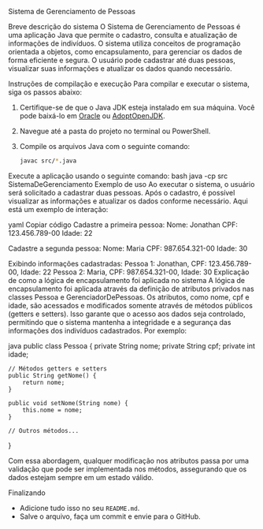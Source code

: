 Sistema de Gerenciamento de Pessoas

Breve descrição do sistema
O Sistema de Gerenciamento de Pessoas é uma aplicação Java que permite o cadastro, consulta e atualização de informações de indivíduos. O sistema utiliza conceitos de programação orientada a objetos, como encapsulamento, para gerenciar os dados de forma eficiente e segura. O usuário pode cadastrar até duas pessoas, visualizar suas informações e atualizar os dados quando necessário.

Instruções de compilação e execução
Para compilar e executar o sistema, siga os passos abaixo:

1. Certifique-se de que o Java JDK esteja instalado em sua máquina. Você pode baixá-lo em [Oracle](https://www.oracle.com/java/technologies/javase-jdk11-downloads.html) ou [AdoptOpenJDK](https://adoptopenjdk.net/).

2. Navegue até a pasta do projeto no terminal ou PowerShell.

3. Compile os arquivos Java com o seguinte comando:
   ```bash
   javac src/*.java
Execute a aplicação usando o seguinte comando:
bash
java -cp src SistemaDeGerenciamento
Exemplo de uso
Ao executar o sistema, o usuário será solicitado a cadastrar duas pessoas. Após o cadastro, é possível visualizar as informações e atualizar os dados conforme necessário. Aqui está um exemplo de interação:

yaml
Copiar código
Cadastre a primeira pessoa:
Nome: Jonathan
CPF: 123.456.789-00
Idade: 22

Cadastre a segunda pessoa:
Nome: Maria
CPF: 987.654.321-00
Idade: 30

Exibindo informações cadastradas:
Pessoa 1: Jonathan, CPF: 123.456.789-00, Idade: 22
Pessoa 2: Maria, CPF: 987.654.321-00, Idade: 30
Explicação de como a lógica de encapsulamento foi aplicada no sistema
A lógica de encapsulamento foi aplicada através da definição de atributos privados nas classes Pessoa e GerenciadorDePessoas. Os atributos, como nome, cpf e idade, são acessados e modificados somente através de métodos públicos (getters e setters). Isso garante que o acesso aos dados seja controlado, permitindo que o sistema mantenha a integridade e a segurança das informações dos indivíduos cadastrados. Por exemplo:

java
public class Pessoa {
    private String nome;
    private String cpf;
    private int idade;

    // Métodos getters e setters
    public String getNome() {
        return nome;
    }

    public void setNome(String nome) {
        this.nome = nome;
    }

    // Outros métodos...
}

Com essa abordagem, qualquer modificação nos atributos passa por uma validação que pode ser implementada nos métodos, assegurando que os dados estejam sempre em um estado válido.

Finalizando
- Adicione tudo isso no seu `README.md`.
- Salve o arquivo, faça um commit e envie para o GitHub.
